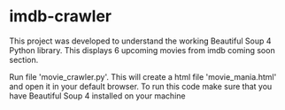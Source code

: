 # imdb-crawler
This project was developed to understand the working Beautiful Soup 4 Python library. This displays 6 upcoming movies from imdb coming soon section.

Run file 'movie_crawler.py'. This will create a html file 'movie_mania.html' and open it in your default browser.
To run this code make sure that you have Beautiful Soup 4 installed on your machine
